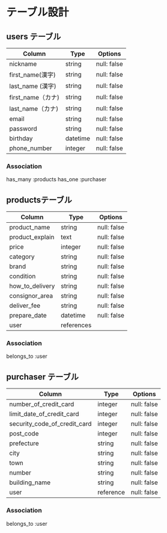 # テーブル設計

## users テーブル

| Column             | Type       | Options     |
| ------------------ | -----------| ----------- |
| nickname           | string     | null: false |
| first_name(漢字)    | string     | null: false |
| last_name (漢字)    | string     | null: false |
| first_name（カナ)   | string     | null: false |
| last_name（カナ)    | string     | null: false |
| email              | string     | null: false |
| password           | string     | null: false |
| birthday           | datetime   | null: false |
| phone_number       | integer    | null: false |

### Association
has_many :products
has_one  :purchaser


##  productsテーブル

| Column           | Type          | Options     |
| ---------------- | ------------- | ----------- |
| product_name     | string        | null: false |
| product_explain  | text          | null: false |
| price            | integer       | null: false |
| category         | string        | null: false |
| brand            | string        | null: false |
| condition        | string        | null: false |
| how_to_delivery  | string        | null: false |
| consignor_area   | string        | null: false |
| deliver_fee      | string        | null: false |
| prepare_date     | datetime      | null: false |
| user             | references    |             |


### Association
belongs_to :user


## purchaser テーブル

| Column                        | Type       | Options      |
| ----------------------------- | ---------- | ------------ |
| number_of_credit_card         | integer    | null: false  |
| limit_date_of_credit_card     | integer    | null: false  |
| security_code_of_credit_card  | integer    | null: false  |
| post_code                     | integer    | null: false  |
| prefecture                    | string     | null: false  |
| city                          | string     | null: false  |
| town                          | string     | null: false  |
| number                        | string     | null: false  |
| building_name                 | string     | null: false  |
| user                          | reference  | null: false  |


### Association
belongs_to :user

